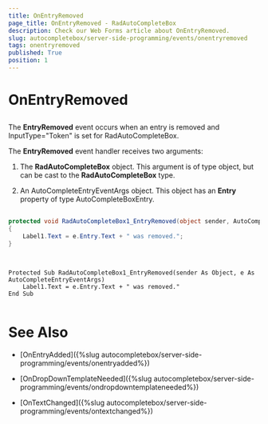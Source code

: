 ```yaml
---
title: OnEntryRemoved
page_title: OnEntryRemoved - RadAutoCompleteBox
description: Check our Web Forms article about OnEntryRemoved.
slug: autocompletebox/server-side-programming/events/onentryremoved
tags: onentryremoved
published: True
position: 1
---
```


# OnEntryRemoved



## 

The **EntryRemoved** event occurs when an entry is removed and InputType="Token" is set for RadAutoCompleteBox.

The **EntryRemoved** event handler receives two arguments:

1. The **RadAutoCompleteBox** object. This argument is of type object, but can be cast to the **RadAutoCompleteBox** type.

1. An AutoCompleteEntryEventArgs object. This object has an **Entry** property of type AutoCompleteBoxEntry.



````C#
	
protected void RadAutoCompleteBox1_EntryRemoved(object sender, AutoCompleteEntryEventArgs e)
{
	Label1.Text = e.Entry.Text + " was removed.";
}
	
````
````VB.NET
	
Protected Sub RadAutoCompleteBox1_EntryRemoved(sender As Object, e As AutoCompleteEntryEventArgs)
	Label1.Text = e.Entry.Text + " was removed."
End Sub
	
````


# See Also

 * [OnEntryAdded]({%slug autocompletebox/server-side-programming/events/onentryadded%})

 * [OnDropDownTemplateNeeded]({%slug autocompletebox/server-side-programming/events/ondropdowntemplateneeded%})

 * [OnTextChanged]({%slug autocompletebox/server-side-programming/events/ontextchanged%})
